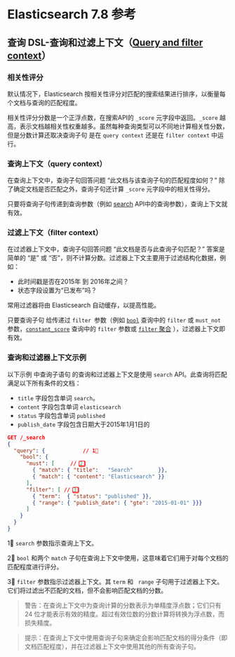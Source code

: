 # Elasticsearch 7.8 参考

## 查询 DSL-查询和过滤上下文（[Query and filter context](https://www.elastic.co/guide/en/elasticsearch/reference/7.8/query-filter-context.html)）

### 相关性评分

默认情况下，Elasticsearch 按相关性评分对匹配的搜索结果进行排序，以衡量每个文档与查询的匹配程度。

相关性评分分数是一个正浮点数，在搜索API的 `_score` 元字段中返回。`_score` 越高，表示文档越相关性权重越多。虽然每种查询类型可以不同地计算相关性分数，但是分数计算还取决查询子句 是在 `query context` 还是在 `filter context` 中运行。

### 查询上下文（query context）

在查询上下文中，查询子句回答问题 “此文档与该查询子句的匹配程度如何？” 除了确定文档是否匹配之外，查询子句还计算 `_score` 元字段中的相关性得分。

只要将查询子句传递到查询参数（例如 [search](https://www.elastic.co/guide/en/elasticsearch/reference/7.8/search-search.html#request-body-search-query) API中的查询参数），查询上下文就有效。

### 过滤上下文（filter context）

在过滤器上下文中，查询子句回答问题 “此文档是否与此查询子句匹配？” 答案是简单的 “是” 或 “否”，则不计算分数。过滤器上下文主要用于过滤结构化数据，例如：

* 此时间戳是否在2015年 到 2016年之间？
* 状态字段设置为“已发布”吗？

常用过滤器将由 Elasticsearch 自动缓存，以提高性能。

只要查询子句 给传递过 `filter `参数（例如 [`bool`](https://www.elastic.co/guide/en/elasticsearch/reference/7.8/query-dsl-bool-query.html) 查询中的 `filter` 或 `must_not` 参数，[`constant_score`](https://www.elastic.co/guide/en/elasticsearch/reference/7.8/query-dsl-constant-score-query.html)  查询中的 `filter` 参数或 [`filter` 聚合](https://www.elastic.co/guide/en/elasticsearch/reference/7.8/search-aggregations-bucket-filter-aggregation.html) ），过滤器上下文即有效。

### 查询和过滤器上下文示例

以下示例 中查询子语句 的查询和过滤器上下文是使用 `search` API。此查询将匹配满足以下所有条件的文档：

* `title` 字段包含单词 `search`。
* `content` 字段包含单词 `elasticsearch`
* `status` 字段包含单词 `published`
* `publish_date` 字段包含日期大于2015年1月1日的

```json
GET /_search
{
  "query": { 			// 1⃣️
    "bool": { 
      "must": [ 	// 2⃣️
        { "match": { "title":   "Search"        }},
        { "match": { "content": "Elasticsearch" }}
      ],
      "filter": [ // 3⃣️
        { "term":  { "status": "published" }},
        { "range": { "publish_date": { "gte": "2015-01-01" }}}
      ]
    }
  }
}
```

1⃣️  `search` 参数指示查询上下文。

2⃣️  `bool` 和两个 `match` 子句在查询上下文中使用，这意味着它们用于对每个文档的匹配程度进行评分。

3⃣️  `filter` 参数指示过滤器上下文。其 `term` 和 ` range` 子句用于过滤器上下文。它们将过滤出不匹配的文档，但不会影响匹配文档的分数。

> 警告：在查询上下文中为查询计算的分数表示为单精度浮点数；它们只有 24 位才能表示有效的精度。超过有效位数的分数计算将转换为浮点数，而损失精度。

> 提示：在查询上下文中使用查询子句来确定会影响匹配文档的得分条件（即文档匹配程度），并在过滤器上下文中使用其他的所有查询子句。
